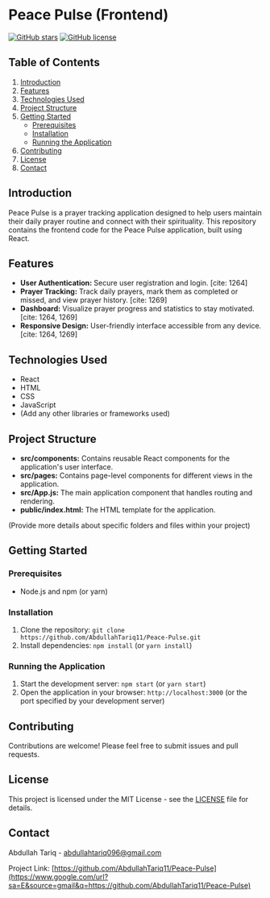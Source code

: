 # Peace Pulse (Frontend)

[![GitHub stars](about:sanitized)](https://www.google.com/url?sa=E&source=gmail&q=https://github.com/AbdullahTariq11/Peace-Pulse/stargazers)
[![GitHub license](about:sanitized)](https://www.google.com/url?sa=E&source=gmail&q=https://github.com/AbdullahTariq11/Peace-Pulse/blob/main/LICENSE)

## Table of Contents

1.  [Introduction](https://www.google.com/url?sa=E&source=gmail&q=https://github.com/AbdullahTariq11/Peace-Pulse#introduction)
2.  [Features](https://www.google.com/url?sa=E&source=gmail&q=https://github.com/AbdullahTariq11/Peace-Pulse#features)
3.  [Technologies Used](https://www.google.com/url?sa=E&source=gmail&q=https://github.com/AbdullahTariq11/Peace-Pulse#technologies-used)
4.  [Project Structure](https://www.google.com/url?sa=E&source=gmail&q=https://github.com/AbdullahTariq11/Peace-Pulse#project-structure)
5.  [Getting Started](https://www.google.com/url?sa=E&source=gmail&q=https://github.com/AbdullahTariq11/Peace-Pulse#getting-started)
      * [Prerequisites](https://www.google.com/url?sa=E&source=gmail&q=https://github.com/AbdullahTariq11/Peace-Pulse#prerequisites)
      * [Installation](https://www.google.com/url?sa=E&source=gmail&q=https://github.com/AbdullahTariq11/Peace-Pulse#installation)
      * [Running the Application](https://www.google.com/url?sa=E&source=gmail&q=https://github.com/AbdullahTariq11/Peace-Pulse#running-the-application)
6.  [Contributing](https://www.google.com/url?sa=E&source=gmail&q=https://github.com/AbdullahTariq11/Peace-Pulse#contributing)
7.  [License](https://www.google.com/url?sa=E&source=gmail&q=https://github.com/AbdullahTariq11/Peace-Pulse#license)
8.  [Contact](https://www.google.com/url?sa=E&source=gmail&q=https://github.com/AbdullahTariq11/Peace-Pulse#contact)

## Introduction

Peace Pulse is a prayer tracking application designed to help users maintain their daily prayer routine and connect with their spirituality. This repository contains the frontend code for the Peace Pulse application, built using React.

## Features

  * **User Authentication:** Secure user registration and login. [cite: 1264]
  * **Prayer Tracking:** Track daily prayers, mark them as completed or missed, and view prayer history. [cite: 1269]
  * **Dashboard:** Visualize prayer progress and statistics to stay motivated. [cite: 1264, 1269]
  * **Responsive Design:** User-friendly interface accessible from any device. [cite: 1264, 1269]

## Technologies Used

  * React
  * HTML
  * CSS
  * JavaScript
  * (Add any other libraries or frameworks used)

## Project Structure

  * **src/components:** Contains reusable React components for the application's user interface.
  * **src/pages:** Contains page-level components for different views in the application.
  * **src/App.js:** The main application component that handles routing and rendering.
  * **public/index.html:** The HTML template for the application.

(Provide more details about specific folders and files within your project)

## Getting Started

### Prerequisites

  * Node.js and npm (or yarn)

### Installation

1.  Clone the repository: `git clone https://github.com/AbdullahTariq11/Peace-Pulse.git`
2.  Install dependencies: `npm install` (or `yarn install`)

### Running the Application

1.  Start the development server: `npm start` (or `yarn start`)
2.  Open the application in your browser: `http://localhost:3000` (or the port specified by your development server)

## Contributing

Contributions are welcome\! Please feel free to submit issues and pull requests.

## License

This project is licensed under the MIT License - see the [LICENSE](https://www.google.com/url?sa=E&source=gmail&q=https://github.com/AbdullahTariq11/Peace-Pulse/blob/main/LICENSE) file for details.

## Contact

Abdullah Tariq - [abdullahtariq096@gmail.com](https://www.google.com/url?sa=E&source=gmail&q=mailto:abdullahtariq096@gmail.com)

Project Link: [https://github.com/AbdullahTariq11/Peace-Pulse](https://www.google.com/url?sa=E&source=gmail&q=https://github.com/AbdullahTariq11/Peace-Pulse)
